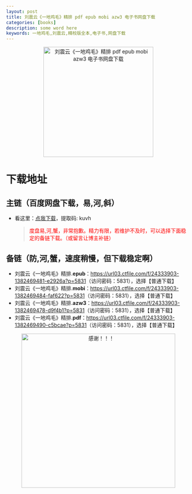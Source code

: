 ```yaml
---
layout: post
title: 刘震云《一地鸡毛》精排 pdf epub mobi azw3 电子书网盘下载
categories: [books]
description: some word here
keywords: 一地鸡毛,刘震云,精校版全本,电子书,网盘下载
---
```


<div align="center"><img src="https://qweree.cn/wp-content/uploads/2024/10/yi-di-ji-mao-tuya.jpg" alt="刘震云《一地鸡毛》精排 pdf epub mobi azw3 电子书网盘下载" width="300px" height="auto"></div>

# 下载地址

## 主链（百度网盘下载，易,河,斜）

- 看这里：[点我下载](https://pan.baidu.com/s/1iMXUbSbtZQZjDcqDmnWUyw?pwd=kuvh)，提取码: kuvh

  > <p style="color:red" >度盘易,河,蟹，非常抱歉。精力有限，若维护不及时，可以选择下面稳定的备链下载。（或留言让博主补链）</p>

## 备链（防,河,蟹，速度稍慢，但下载稳定啊）

- 刘震云《一地鸡毛》精排.**epub**：<https://url03.ctfile.com/f/24333903-1382469481-e2926a?p=5831>（访问密码：5831），选择【普通下载】
- 刘震云《一地鸡毛》精排.**mobi**：<https://url03.ctfile.com/f/24333903-1382469484-faf622?p=5831>（访问密码：5831），选择【普通下载】
- 刘震云《一地鸡毛》精排.**azw3**：<https://url03.ctfile.com/f/24333903-1382469478-d9f4b1?p=5831>（访问密码：5831），选择【普通下载】
- 刘震云《一地鸡毛》精排.**pdf**：<https://url03.ctfile.com/f/24333903-1382469490-c5bcae?p=5831>（访问密码：5831），选择【普通下载】

<div align="center"><img src="https://pic.imgdb.cn/item/661246bf68eb935713c7f81c.gif" alt="感谢！！！" width="420px" height="auto"/></div>
